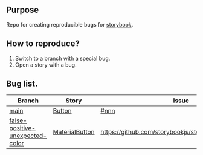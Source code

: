 ## Purpose

Repo for creating reproducible bugs for [storybook](https://github.com/storybookjs/storybook).

## How to reproduce?

1. Switch to a branch with a special bug.
2. Open a story with a bug.

## Bug list.

| Branch            | Story                                | Issue |
|-------------------|--------------------------------------|--------------
| [main](tree/main) | [Button](stories/Button.stories.tsx) | [#nnn](https://github.com/storybookjs/storybook/issues/nnn) |
| [false-positive-unexpected-color](tree/false-positive-unexpected-color) | [MaterialButton](stories/MaterialButton.stories.tsx) | https://github.com/storybookjs/storybook/issues/16322 |
